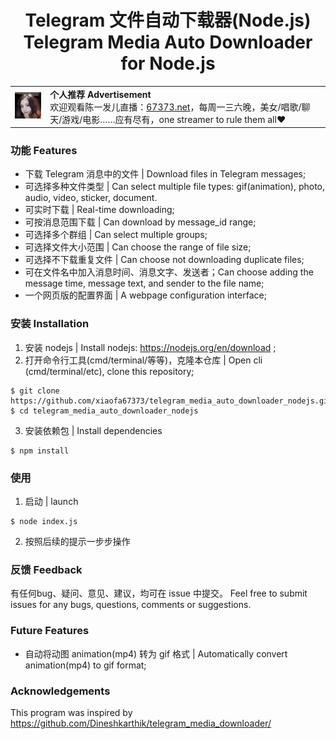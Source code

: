 <h1 align="center">Telegram 文件自动下载器(Node.js)<br />
Telegram Media Auto Downloader for Node.js</h1>

<table>
    <tr>
        <td><img src="res/陈一发儿头像.jpg"></td>
        <td><b>个人推荐 Advertisement</b><br/>欢迎观看陈一发儿直播：<a href="https://67373.net">67373.net</a>，每周一三六晚，美女/唱歌/聊天/游戏/电影……应有尽有，one streamer to rule them all❤️</td>
    </tr>
</table>

### 功能 Features
- 下载 Telegram 消息中的文件 | Download files in Telegram messages;
- 可选择多种文件类型 | Can select multiple file types: gif(animation), photo, audio, video, sticker, document.
- 可实时下载 | Real-time downloading;
- 可按消息范围下载 | Can download by message_id range;
- 可选择多个群组 | Can select multiple groups;
- 可选择文件大小范围 | Can choose the range of file size;
- 可选择不下载重复文件 | Can choose not downloading duplicate files;
- 可在文件名中加入消息时间、消息文字、发送者；Can choose adding the message time, message text, and sender to the file name;
- 一个网页版的配置界面 | A webpage configuration interface;

### 安装 Installation
1. 安装 nodejs | Install nodejs: https://nodejs.org/en/download ;
2. 打开命令行工具(cmd/terminal/等等)，克隆本仓库 | Open cli (cmd/terminal/etc), clone this repository;
```
$ git clone https://github.com/xiaofa67373/telegram_media_auto_downloader_nodejs.git
$ cd telegram_media_auto_downloader_nodejs
```
3. 安装依赖包 | Install dependencies
```
$ npm install
```

### 使用
1. 启动 | launch
```
$ node index.js
```
2. 按照后续的提示一步步操作

### 反馈 Feedback
有任何bug、疑问、意见、建议，均可在 issue 中提交。
Feel free to submit issues for any bugs, questions, comments or suggestions.

### Future Features
- 自动将动图 animation(mp4) 转为 gif 格式 | Automatically convert animation(mp4) to gif format;

### Acknowledgements
This program was inspired by https://github.com/Dineshkarthik/telegram_media_downloader/

